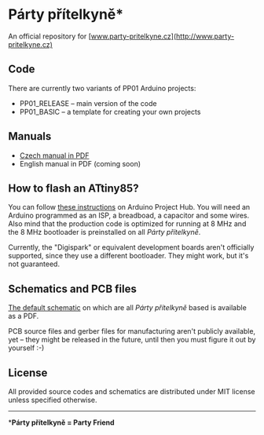 # Párty přítelkyně*
An official repository for [www.party-pritelkyne.cz](http://www.party-pritelkyne.cz)

## Code
There are currently two variants of PP01 Arduino projects:
- PP01_RELEASE – main version of the code
- PP01_BASIC – a template for creating your own projects

## Manuals
- [Czech manual in PDF](manuals/pp01-manual-cz.pdf)
- English manual in PDF (coming soon)

## How to flash an ATtiny85?
You can follow [these instructions](https://create.arduino.cc/projecthub/arjun/programming-attiny85-with-arduino-uno-afb829) on Arduino Project Hub. You will need an Arduino programmed as an ISP, a breadboad, a capacitor and some wires. Also mind that the production code is optimized for running at 8 MHz and the 8 MHz bootloader is preinstalled on all *Párty přítelkyně*.

Currently, the "Digispark" or equivalent development boards aren't officially supported, since they use a different bootloader. They might work, but it's not guaranteed.

## Schematics and PCB files
[The default schematic](schematics/pp01-default-schematic.pdf) on which are all *Párty přítelkyně* based is available as a PDF.

PCB source files and gerber files for manufacturing aren't publicly available, yet – they might be released in the future, until then you must figure it out by yourself :-)

## License
All provided source codes and schematics are distributed under MIT license unless specified otherwise.

---

***Párty přítelkyně = Party Friend**
